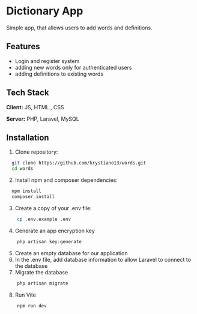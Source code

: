 
# Dictionary App
Simple app, that allows users to add words and definitions.





## Features

- Login and register system
- adding new words only for authenticated users
- adding definitions to existing words



## Tech Stack

**Client:** JS, HTML , CSS

**Server:** PHP, Laravel, MySQL


## Installation

1. Clone repository:

```bash
  git clone https://github.com/krystiano13/words.git
  cd words
```

2. Install npm and composer dependencies:

```bash
  npm install
  composer install
```

3. Create a copy of your .env file:

```bash
    cp .env.example .env
```

4. Generate an app encryption key

```bash
    php artisan key:generate
```

5. Create an empty database for our application
6. In the .env file, add database information to allow Laravel to connect to the database
7. Migrate the database

```bash
    php artisan migrate
```

8. Run Vite

```bash
    npm run dev
```
